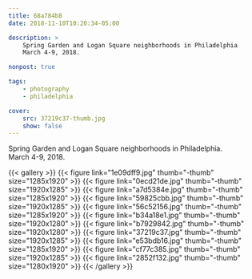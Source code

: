 ```yaml
---
title: 68a784b8
date: 2018-11-10T10:20:34-05:00

description: >
    Spring Garden and Logan Square neighborhoods in Philadelphia  
    March 4-9, 2018.  

nonpost: true

tags:
    - photography
    - philadelphia

cover:
    src: 37219c37-thumb.jpg
    show: false
---
```


Spring Garden and Logan Square neighborhoods in Philadelphia.  
March 4-9, 2018.  

{{< gallery >}}
    {{< figure link="1e09dff9.jpg" thumb="-thumb" size="1285x1920" >}}
    {{< figure link="0ecd21de.jpg" thumb="-thumb" size="1920x1285" >}}
    {{< figure link="a7d5384e.jpg" thumb="-thumb" size="1285x1920" >}}
    {{< figure link="59825cbb.jpg" thumb="-thumb" size="1920x1285" >}}
    {{< figure link="56c52156.jpg" thumb="-thumb" size="1285x1920" >}}
    {{< figure link="b34a18e1.jpg" thumb="-thumb" size="1920x1280" >}}
    {{< figure link="b7929842.jpg" thumb="-thumb" size="1920x1280" >}}
    {{< figure link="37219c37.jpg" thumb="-thumb" size="1920x1285" >}}
    {{< figure link="e53bdb16.jpg" thumb="-thumb" size="1285x1920" >}}
    {{< figure link="cf77c385.jpg" thumb="-thumb" size="1920x1285" >}}
    {{< figure link="2852f132.jpg" thumb="-thumb" size="1280x1920" >}}
{{< /gallery >}}
